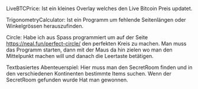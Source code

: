 LiveBTCPrice:
Ist ein kleines Overlay welches den Live Bitcoin Preis updatet.

TrigonometryCalculator: 
Ist ein Programm um fehlende Seitenlängen oder Winkelgrössen herauszufinden.

Circle: 
Habe ich aus Spass programmiert um auf der Seite https://neal.fun/perfect-circle/ den perfekten Kreis zu machen. Man muss das Programm starten, dann mit der Maus da hin zielen wo man den Mittelpunkt machen will und danach die Leertaste betätigen.

Textbasiertes Abenteuerspiel:
Hier muss man den SecretRoom finden und in den verschiedenen Kontinenten bestimmte Items suchen. Wenn der SecretRoom gefunden wurde Hat man gewonnen.
